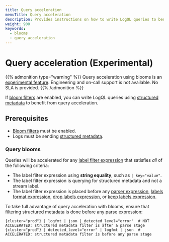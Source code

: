 ```yaml
---
title: Query acceleration
menuTitle: Query acceleration
description: Provides instructions on how to write LogQL queries to benefit from query acceleration.
weight: 900
keywords:
  - blooms
  - query acceleration
---
```


# Query acceleration (Experimental)

{{% admonition type="warning" %}}
Query acceleration using blooms is an [experimental feature](/docs/release-life-cycle/). Engineering and on-call support is not available. No SLA is provided.
{{% /admonition %}}

If [bloom filters][] are enabled, you can write LogQL queries using [structured metadata][] to benefit from query acceleration.

## Prerequisites

* [Bloom filters][bloom filters] must be enabled.
* Logs must be sending [structured metadata][].

### Query blooms

Queries will be accelerated for any [label filter expression][] that satisfies _all_ of the following criteria:

* The label filter expression using **string equality**, such as `| key="value"`.
* The label filter expression is querying for structured metadata and not a stream label.
* The label filter expression is placed before any [parser expression][], [labels format expression][], [drop labels expression][], or [keep labels expression][].

To take full advantage of query acceleration with blooms, ensure that filtering structured metadata is done before any parse expression:

```logql
{cluster="prod"} | logfmt | json | detected_level="error"  # NOT ACCELERATED: structured metadata filter is after a parse stage
{cluster="prod"} | detected_level="error" | logfmt | json  # ACCELERATED: structured metadata filter is before any parse stage
```

[bloom filters]: https://grafana.com/docs/loki/<LOKI_VERSION>/operations/bloom-filters/
[structured metadata]: https://grafana.com/docs/loki/<LOKI_VERSION>/get-started/labels/structured-metadata
[label filter expression]: https://grafana.com/docs/loki/<LOKI_VERSION>/query/log_queries/#label-filter-expression
[parser expression]: https://grafana.com/docs/loki/<LOKI_VERSION>/query/log_queries/#parser-expression
[labels format expression]: https://grafana.com/docs/loki/<LOKI_VERSION>/query/log_queries/#labels-format-expression
[drop labels expression]: https://grafana.com/docs/loki/<LOKI_VERSION>/query/log_queries/#drop-labels-expression
[keep labels expression]: https://grafana.com/docs/loki/<LOKI_VERSION>/query/log_queries/#keep-labels-expression
